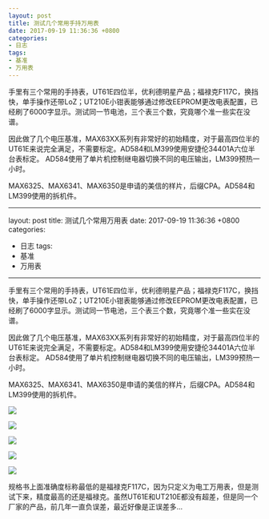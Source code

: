 ```yaml
---
layout: post
title: 测试几个常用手持万用表
date: 2017-09-19 11:36:36 +0800
categories:
- 日志
tags:
- 基准
- 万用表
---
```


手里有三个常用的手持表，UT61E四位半，优利德明星产品；福禄克F117C，换挡快，单手操作还带LoZ；UT210E小钳表能够通过修改EEPROM更改电表配置，已经刷了6000字显示。测试同一节电池，三个表三个数，究竟哪个准一些实在没谱。

因此做了几个电压基准，MAX63XX系列有非常好的初始精度，对于最高四位半的UT61E来说完全满足，不需要标定。AD584和LM399使用安捷伦34401A六位半台表标定。
AD584使用了单片机控制继电器切换不同的电压输出，LM399预热一小时。

MAX6325、MAX6341、MAX6350是申请的美信的样片，后缀CPA。AD584和LM399使用的拆机件。

---
layout: post
title: 测试几个常用万用表
date: 2017-09-19 11:36:36 +0800
categories:
- 日志
tags:
- 基准
- 万用表
---

手里有三个常用的手持表，UT61E四位半，优利德明星产品；福禄克F117C，换挡快，单手操作还带LoZ；UT210E小钳表能够通过修改EEPROM更改电表配置，已经刷了6000字显示。测试同一节电池，三个表三个数，究竟哪个准一些实在没谱。

因此做了几个电压基准，MAX63XX系列有非常好的初始精度，对于最高四位半的UT61E来说完全满足，不需要标定。AD584和LM399使用安捷伦34401A六位半台表标定。
AD584使用了单片机控制继电器切换不同的电压输出，LM399预热一小时。

MAX6325、MAX6341、MAX6350是申请的美信的样片，后缀CPA。AD584和LM399使用的拆机件。

![](https://github.com/bh3nvn/bh3nvn.github.io/raw/master/image/2017/2017-09-19-01.jpg)

![](https://github.com/bh3nvn/bh3nvn.github.io/raw/master/image/2017/2017-09-19-02.jpg)

![](https://github.com/bh3nvn/bh3nvn.github.io/raw/master/image/2017/2017-09-19-03.jpg)

![](https://github.com/bh3nvn/bh3nvn.github.io/raw/master/image/2017/2017-09-19-04.jpg)

![](https://github.com/bh3nvn/bh3nvn.github.io/raw/master/image/2017/2017-09-19-05.jpg)

规格书上面准确度标称最低的是福禄克F117C，因为只定义为电工万用表，但是测试下来，精度最高的还是福禄克。虽然UT61E和UT210E都没有超差，但是同一个厂家的产品，前几年一直负误差，最近好像是正误差多...
